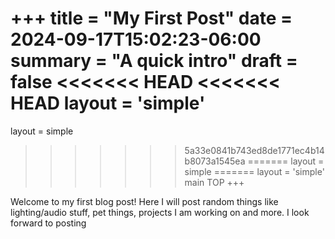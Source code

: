 +++
title = "My First Post"
date = 2024-09-17T15:02:23-06:00
summary = "A quick intro"
draft = false
<<<<<<< HEAD
<<<<<<< HEAD
layout = 'simple'
=======
layout = simple
>>>>>>> 5a33e0841b743ed8de1771ec4b14b8073a1545ea
=======
layout = simple
=======
layout = 'simple'
>>>>>>> main
>>>>>>> TOP
+++

Welcome to my first blog post! Here I will post random things like lighting/audio stuff, pet things, projects I am working on and more.
I look forward to posting
